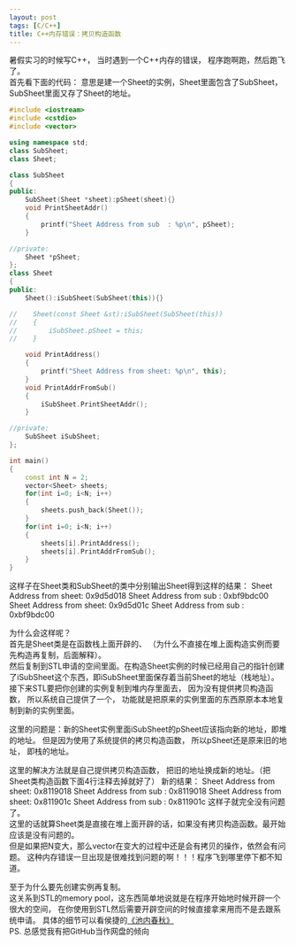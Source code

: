 ```yaml
---
layout: post
tags: [C/C++]
title: C++内存错误：拷贝构造函数
---
```


暑假实习的时候写C++， 当时遇到一个C++内存的错误， 程序跑啊跑，然后跑飞了。  
首先看下面的代码：
意思是建一个Sheet的实例，Sheet里面包含了SubSheet，SubSheet里面又存了Sheet的地址。

```c++
#include <iostream>
#include <cstdio>
#include <vector>

using namespace std;
class SubSheet;
class Sheet;

class SubSheet
{
public:
    SubSheet(Sheet *sheet):pSheet(sheet){}
    void PrintSheetAddr()
    {
        printf("Sheet Address from sub  : %p\n", pSheet);
    }

//private:
    Sheet *pSheet;
};
class Sheet
{
public:
    Sheet():iSubSheet(SubSheet(this)){}

//    Sheet(const Sheet &st):iSubSheet(SubSheet(this))
//    {
//        iSubSheet.pSheet = this;
//    }

    void PrintAddress()
    {
        printf("Sheet Address from sheet: %p\n", this);
    }
    void PrintAddrFromSub()
    {
        iSubSheet.PrintSheetAddr();
    }

//private:
    SubSheet iSubSheet;
};

int main()
{
    const int N = 2;
    vector<Sheet> sheets;
    for(int i=0; i<N; i++)
    {
        sheets.push_back(Sheet());
    }
    for(int i=0; i<N; i++)
    {
        sheets[i].PrintAddress();
        sheets[i].PrintAddrFromSub();
    }
}
```

这样子在Sheet类和SubSheet的类中分别输出Sheet得到这样的结果：
    Sheet Address from sheet: 0x9d5d018
    Sheet Address from sub  : 0xbf9bdc00
    Sheet Address from sheet: 0x9d5d01c
    Sheet Address from sub  : 0xbf9bdc00

为什么会这样呢？  
首先是Sheet类是在函数栈上面开辟的、
（为什么不直接在堆上面构造实例而要先构造再复制，后面解释）。  
然后复制到STL申请的空间里面。在构造Sheet实例的时候已经用自己的指针创建了iSubSheet这个东西，即iSubSheet里面保存着当前Sheet的地址（栈地址）。
接下来STL要把你创建的实例复制到堆内存里面去， 因为没有提供拷贝构造函数，
所以系统自己提供了一个， 功能就是把原来的实例里面的东西原原本本地复制到新的实例里面。

这里的问题是：新的Sheet实例里面iSubSheet的pSheet应该指向新的地址，即堆的地址。
但是因为使用了系统提供的拷贝构造函数， 所以pSheet还是原来旧的地址， 即栈的地址。

这里的解决方法就是自己提供拷贝构造函数， 把旧的地址换成新的地址。（把Sheet类构造函数下面4行注释去掉就好了）
新的结果：
    Sheet Address from sheet: 0x8119018
    Sheet Address from sub  : 0x8119018
    Sheet Address from sheet: 0x811901c
    Sheet Address from sub  : 0x811901c
这样子就完全没有问题了。  
这里的话就算Sheet类是直接在堆上面开辟的话，如果没有拷贝构造函数。最开始应该是没有问题的。  
但是如果把N变大，那么vector在变大的过程中还是会有拷贝的操作，依然会有问题。
这种内存错误一旦出现是很难找到问题的啊！！！程序飞到哪里停下都不知道。

至于为什么要先创建实例再复制。  
这关系到STL的memory pool，这东西简单地说就是在程序开始地时候开辟一个很大的空间，
在你使用到STL然后需要开辟空间的时候直接拿来用而不是去跟系统申请。
具体的细节可以看侯捷的[《池内春秋》](/resource/memory_pool.pdf)  
PS. 总感觉我有把GitHub当作网盘的倾向
